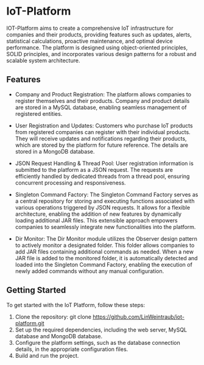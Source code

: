 # IoT-Platform

IOT-Platform aims to create a comprehensive IoT infrastructure for companies and their products, providing features such as updates, alerts, statistical calculations, proactive maintenance, and optimal device performance. The platform is designed using object-oriented principles, SOLID principles, and incorporates various design patterns for a robust and scalable system architecture.

## Features
* Company and Product Registration: The platform allows companies to register themselves and their products. Company and product details are stored in a MySQL database, enabling seamless management of registered entities.

* User Registration and Updates: Customers who purchase IoT products from registered companies can register with their individual products. They will receive updates and notifications regarding their products, which are stored by the platform for future reference. The details are stored in a MongoDB database.

* JSON Request Handling & Thread Pool: User registration information is submitted to the platform as a JSON request. The requests are efficiently handled by dedicated threads from a thread pool, ensuring concurrent processing and responsiveness.

* Singleton Command Factory: The Singleton Command Factory serves as a central repository for storing and executing functions associated with various operations triggered by JSON requests. It allows for a flexible architecture, enabling the addition of new features by dynamically loading additional JAR files. This extensible approach empowers companies to seamlessly integrate new functionalities into the platform.

* Dir Monitor: The Dir Monitor module utilizes the Observer design pattern to actively monitor a designated folder. This folder allows companies to add JAR files containing additional commands as needed. When a new JAR file is added to the monitored folder, it is automatically detected and loaded into the Singleton Command Factory, enabling the execution of newly added commands without any manual configuration.

## Getting Started
To get started with the IoT Platform, follow these steps:

1. Clone the repository: git clone https://github.com/LinWeintraub/iot-platform.git
2. Set up the required dependencies, including the web server, MySQL database and MongoDB database.
3. Configure the platform settings, such as the database connection details, in the appropriate configuration files.
4. Build and run the project.

